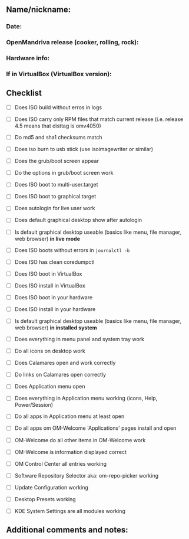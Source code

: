 
## Name/nickname:
### Date:

### OpenMandriva release (cooker, rolling, rock):

### Hardware info:

### If in VirtualBox (VirtualBox version):

## Checklist

- [ ] Does ISO build without erros in logs
- [ ] Does ISO carry only RPM files that match current release (i.e. release 4.5 means that disttag is omv4050)
- [ ] Do md5 and sha1 checksums match
- [ ] Does iso burn to usb stick (use isoimagewriter or similar)
- [ ] Does the grub/boot screen appear
- [ ] Do the options in grub/boot screen work
- [ ] Does ISO boot to multi-user.target
- [ ] Does ISO boot to graphical.target
- [ ] Does autologin for live user work
- [ ] Does default graphical desktop show after autologin
- [ ] Is default graphical desktop useable (basics like menu, file manager, web browser) **in live mode**
- [ ] Does ISO boots without errors in `journalctl -b`
- [ ] Does ISO has clean coredumpctl
- [ ] Does ISO boot in VirtualBox
- [ ] Does ISO install in VirtualBox
- [ ] Does ISO boot in your hardware
- [ ] Does ISO install in your hardware
- [ ] Is default graphical desktop useable (basics like menu, file manager, web browser) **in installed system**
- [ ] Does everything in menu panel and system tray work
- [ ] Do all icons on desktop work
- [ ] Does Calamares open and work correctly
- [ ] Do links on Calamares open correctly
- [ ] Does Application menu open
- [ ] Does everything in Application menu working (icons, Help, Power/Session)
- [ ] Do all apps in Application menu at least open
- [ ] Do all apps om OM-Welcome 'Applications' pages install and open
- [ ] OM-Welcome do all other items in OM-Welcome work
- [ ] OM-Welcome is information displayed correct
- [ ] OM Control Center all entries working
- [ ] Software Repository Selector aka: om-repo-picker working
- [ ] Update Configuration working
- [ ] Desktop Presets working
- [ ] KDE System Settings are all modules working


## Additional comments and notes:


